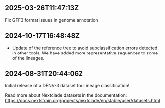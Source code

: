 ## 2025-03-26T11:47:13Z

Fix GFF3 format issues in genome annotation


## 2024-10-17T16:48:48Z

- Update of the reference tree to avoid subclassification errors detected in other tools; We have added more representative sequences to some of the lineages.

## 2024-08-31T20:44:06Z

Initial release of a DENV-3 dataset for Lineage classification!

Read more about Nextclade datasets in the documentation: https://docs.nextstrain.org/projects/nextclade/en/stable/user/datasets.html
